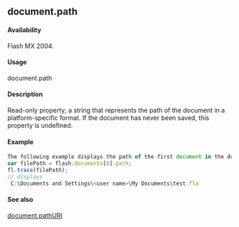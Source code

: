## document.path

#### Availability

Flash MX 2004.

#### Usage

document.path

#### Description

Read-only property; a string that represents the path of the document in a platform-specific format. If the document has never been saved, this property is undefined.

#### Example

```javascript
The following example displays the path of the first document in the documents array in the Output panel. You must save the document before running this script. In the example, the file is named test.fla and is saved in the My Documents folder on a Windows computer.
var filePath = flash.documents[0].path;
fl.trace(filePath);
// displays
 C:\Documents and Settings\<user name>\My Documents\test.fla

```
#### See also

[document.pathURI](../Document_object/docum200.md)

<span id="document.pathURI" class="anchor"></span>
